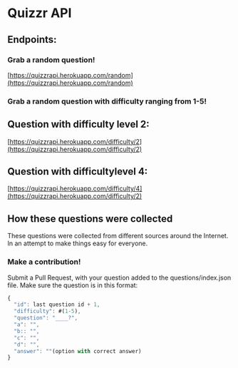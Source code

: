 # Quizzr API

## Endpoints:

### Grab a random question!
[https://quizzrapi.herokuapp.com/random](https://quizzrapi.herokuapp.com/random)

### Grab a random question with difficulty ranging from 1-5!
## Question with difficulty level 2:
[https://quizzrapi.herokuapp.com/difficulty/2](https://quizzrapi.herokuapp.com/difficulty/2)

## Question with difficultylevel 4:
[https://quizzrapi.herokuapp.com/difficulty/4](https://quizzrapi.herokuapp.com/difficulty/2)

## How these questions were collected

These questions were collected from different sources around the Internet.
In an attempt to make things easy for everyone.

### Make a contribution!

Submit a Pull Request, with your question added to the questions/index.json file. Make sure the question is in this format:

```javascript
{
  "id": last question id + 1,
  "difficulty": #(1-5),
  "question": "____?",
  "a": "",
  "b:: "",
  "c": "",
  "d": "",
  "answer": ""(option with correct answer)
}
```
